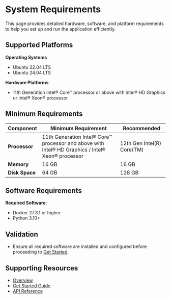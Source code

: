 
# System Requirements
This page provides detailed hardware, software, and platform requirements to help you set up and run the application efficiently.

## Supported Platforms

**Operating Systems**
- Ubuntu 22.04 LTS
- Ubuntu 24.04 LTS

**Hardware Platforms**
- 11th Generation Intel® Core™ processor or above with Intel® HD Graphics or  Intel® Xeon® processor


## Minimum Requirements
| **Component**      | **Minimum Requirement**   | **Recommended**         |
|---------------------|---------------------------|--------------------------|
| **Processor**       | 11th Generation Intel® Core™ processor and above with Intel® HD Graphics /  Intel® Xeon® processor    | 12th Gen Intel(R) Core(TM) |
| **Memory**          | 16 GB                     | 16 GB                   |
| **Disk Space**      | 64 GB                | 128 GB               |


## Software Requirements

**Required Software**:
- Docker 27.3.1 or higher
- Python 3.10+


## Validation
- Ensure all required software are installed and configured before proceeding to [Get Started](./get-started.md).

## Supporting Resources

* [Overview](Overview.md)
* [Get Started Guide](get-started.md)
* [API Reference](api-reference.md)

